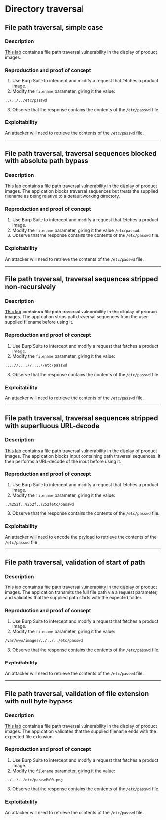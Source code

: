 # Directory traversal

## File path traversal, simple case

### Description

[This lab](https://portswigger.net/web-security/file-path-traversal/lab-simple) contains a file path traversal vulnerability in the display of product images.

### Reproduction and proof of concept

1. Use Burp Suite to intercept and modify a request that fetches a product image.
2. Modify the ``filename`` parameter, giving it the value:

```text
../../../etc/passwd
```

3. Observe that the response contains the contents of the ``/etc/passwd`` file.

### Exploitability

An attacker will need to retrieve the contents of the `/etc/passwd` file.

----

## File path traversal, traversal sequences blocked with absolute path bypass

### Description

[This lab](https://portswigger.net/web-security/file-path-traversal/lab-absolute-path-bypass) contains a file path traversal vulnerability in the display of product images. The application blocks traversal sequences but treats the supplied filename as being relative to a default working directory. 

### Reproduction and proof of concept

1. Use Burp Suite to intercept and modify a request that fetches a product image.
2. Modify the ``filename`` parameter, giving it the value ``/etc/passwd``.
3. Observe that the response contains the contents of the ``/etc/passwd`` file.

### Exploitability

An attacker will need to retrieve the contents of the `/etc/passwd` file. 

----

## File path traversal, traversal sequences stripped non-recursively

### Description

[This lab](https://portswigger.net/web-security/file-path-traversal/lab-sequences-stripped-non-recursively) contains a file path traversal vulnerability in the display of product images. The application strips path traversal sequences from the user-supplied filename before using it.

### Reproduction and proof of concept

1. Use Burp Suite to intercept and modify a request that fetches a product image.
2. Modify the ``filename`` parameter, giving it the value:

```text
....//....//....//etc/passwd
```

3. Observe that the response contains the contents of the ``/etc/passwd`` file.

### Exploitability

An attacker will need to retrieve the contents of the `/etc/passwd` file.

----

## File path traversal, traversal sequences stripped with superfluous URL-decode

### Description

[This lab](https://portswigger.net/web-security/file-path-traversal/lab-superfluous-url-decode) contains a file path traversal vulnerability in the display of product images. The application blocks input containing path traversal sequences. It then performs a URL-decode of the input before using it. 

### Reproduction and proof of concept

1. Use Burp Suite to intercept and modify a request that fetches a product image.
2. Modify the ``filename`` parameter, giving it the value:

```text
..%252f..%252f..%252fetc/passwd
```

3. Observe that the response contains the contents of the ``/etc/passwd`` file.

### Exploitability

An attacker will need to encode the payload to retrieve the contents of the `/etc/passwd` file

----

## File path traversal, validation of start of path

### Description

[This lab](https://portswigger.net/web-security/file-path-traversal/lab-validate-start-of-path) contains a file path traversal vulnerability in the display of product images. The application transmits the full file path via a request parameter, and validates that the supplied path starts with the expected folder. 

### Reproduction and proof of concept

1. Use Burp Suite to intercept and modify a request that fetches a product image.
2. Modify the ``filename`` parameter, giving it the value:

```text
/var/www/images/../../../etc/passwd
```

3. Observe that the response contains the contents of the ``/etc/passwd`` file.

### Exploitability

An attacker will need to retrieve the contents of the `/etc/passwd` file. 

----

## File path traversal, validation of file extension with null byte bypass

### Description

[This lab](https://portswigger.net/web-security/file-path-traversal/lab-validate-file-extension-null-byte-bypass) contains a file path traversal vulnerability in the display of product images. The application validates that the supplied filename ends with the expected file extension. 

### Reproduction and proof of concept

1. Use Burp Suite to intercept and modify a request that fetches a product image.
2. Modify the ``filename`` parameter, giving it the value:

```text
../../../etc/passwd%00.png
```

3. Observe that the response contains the contents of the ``/etc/passwd`` file.

### Exploitability

An attacker will need to retrieve the contents of the `/etc/passwd` file. 
